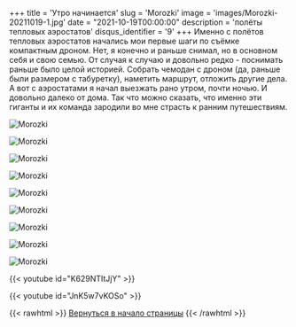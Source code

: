 +++
title = 'Утро начинается'
slug = 'Morozki'
image = 'images/Morozki-20211019-1.jpg'
date = "2021-10-19T00:00:00"
description = 'полёты тепловых аэростатов'
disqus_identifier = '9'
+++
Именно с полётов тепловых аэростатов начались мои первые шаги по съёмке компактным дроном.
Нет, я конечно и раньше снимал, но в основном себя и свою семью. От случая к случаю и довольно редко - поснимать раньше было целой историей. Собрать чемодан с дроном (да, раньше были размером с табуретку), наметить маршрут, отложить другие дела.
А вот с аэростатами я начал выезжать рано утром, почти ночью. И довольно далеко от дома.
Так что можно сказать, что именно эти гиганты и их команда зародили во мне страсть к ранним путешествиям.

![Morozki](/images/Morozki-20211019-2.jpg)

![Morozki](/images/Morozki-20211019-3.jpg)

![Morozki](/images/Morozki-20211019-4.jpg)

![Morozki](/images/Morozki-20211019-5.jpg)

![Morozki](/images/Morozki-20211019-6.jpg)

![Morozki](/images/Morozki-20211019-7.jpg)

![Morozki](/images/Morozki-20211019-8.jpg)

![Morozki](/images/Morozki-20211019-9.jpg)

![Morozki](/images/Morozki-20211019-10.jpg)

{{< youtube id="K629NTItJjY" >}}

{{< youtube id="JnK5w7vKOSo" >}}

{{< rawhtml >}}
<a href="#">Вернуться в начало страницы</a>
{{< /rawhtml >}}